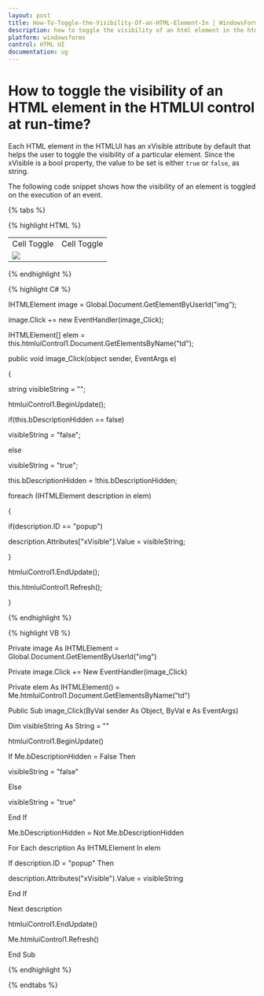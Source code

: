 ```yaml
---
layout: post
title: How-To-Toggle-the-Visibility-Of-an-HTML-Element-In | WindowsForms | Syncfusion®
description: how to toggle the visibility of an html element in the htmlui control at run-time?
platform: windowsforms
control: HTML UI
documentation: ug
---
```


# How to toggle the visibility of an HTML element in the HTMLUI control at run-time?

Each HTML element in the HTMLUI has an xVisible attribute by default that helps the user to toggle the visibility of a particular element. Since the xVisible is a bool property, the value to be set is either `true` or `false`, as string.

The following code snippet shows how the visibility of an element is toggled on the execution of an event.

{% tabs %}

{% highlight HTML %}

<html>

<body>

<table>

<tr>

<td id="popup">Cell Toggle</td>

<td id="popup">Cell Toggle</td>

</tr>

<tr>

<td colspan="2">

<img src="sync.gif" id="img"/>

</td>

</tr>

</table>

</body>

</html>

{% endhighlight %}

{% highlight C# %}



IHTMLElement image = Global.Document.GetElementByUserId("img");

image.Click += new EventHandler(image_Click);

IHTMLElement[] elem = this.htmluiControl1.Document.GetElementsByName("td");



public void image_Click(object sender, EventArgs e)

{

string visibleString = "";

htmluiControl1.BeginUpdate();

if(this.bDescriptionHidden == false)

visibleString = "false";

else

visibleString = "true";

this.bDescriptionHidden = !this.bDescriptionHidden;

foreach (IHTMLElement description in elem)

{

if(description.ID == "popup")

description.Attributes["xVisible"].Value = visibleString;

}

htmluiControl1.EndUpdate();

this.htmluiControl1.Refresh();

}

{% endhighlight %}

{% highlight VB %}



Private image As IHTMLElement = Global.Document.GetElementByUserId("img")

Private image.Click += New EventHandler(image_Click)

Private elem As IHTMLElement() = Me.htmluiControl1.Document.GetElementsByName("td")



Public Sub image_Click(ByVal sender As Object, ByVal e As EventArgs)

Dim visibleString As String = ""

htmluiControl1.BeginUpdate()

If Me.bDescriptionHidden = False Then

visibleString = "false"

Else

visibleString = "true"

End If

Me.bDescriptionHidden = Not Me.bDescriptionHidden

For Each description As IHTMLElement In elem

If description.ID = "popup" Then

description.Attributes("xVisible").Value = visibleString

End If

Next description

htmluiControl1.EndUpdate()

Me.htmluiControl1.Refresh()

End Sub

{% endhighlight %}

{% endtabs %}